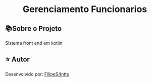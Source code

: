 <h1 align="center">Gerenciamento Funcionarios</h1>

<h2 id=objective>📚Sobre o Projeto</h2>

Sistema front end em kotlin

<h2 id=author>⭐️ Autor</h2>

Desenvolvido por: <a href="www.linkedin.com/in/filipesantanawrk" target="_blank">FilipeS4ntts</a>


